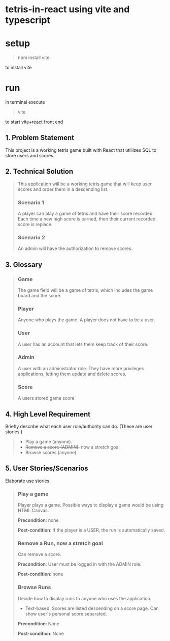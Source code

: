 # tetris-in-react using vite and typescript

# setup 
> npm install vite
>
to install vite

# run
in terminal execute
> vite
> 
to start vite+react front end

## 1. Problem Statement

This project is a working tetris game built with React that utililzes SQL to store users and scores.

## 2. Technical Solution

> This application will be a working tetris game that will keep user scores and order them in a descending list. 
> 
> ### Scenario 1
> A player can play a game of tetris and have their score recorded. Each time a new high score is earned, then their current recorded score is replace.
> 
> ### Scenario 2
> An admin will have the authorization to remove scores.

## 3. Glossary

> ### Game
> The game field will be a game of tetris, which includes the game board and the score.
> ### Player
> Anyone who plays the game. A player does not have to be a user.
> ### User
> A user has an account that lets them keep track of their score.
> ### Admin
> A user with an administrator role. They have more privileges applications, letting them update and delete scores.
> ### Score
> A users stored game score

## 4. High Level Requirement

Briefly describe what each user role/authority can do. (These are user stories.)

> - Play a game (anyone).
> - ~~Remove a score (ADMIN).~~ now a stretch goal
> - Browse scores (anyone).

## 5. User Stories/Scenarios

Elaborate use stories.

> ### Play a game
> 
> Player plays a game.
> Possible ways to display a game would be using HTML Canvas.
> 
> **Precondition**: none
> 
> **Post-condition**: If the player is a USER, the run is automatically saved.
> 
> ### Remove a Run, now a stretch goal
> 
> Can remove a score.
> 
> **Precondition**: User must be logged in with the ADMIN role.
> 
> **Post-condition**: none
> 
> ### Browse Runs
> 
> Decide how to display runs to anyone who uses the application.
> 
> - Text-based: Scores are listed descending on a score page. Can show user's personal score separated.
> 
> **Precondition**: None
> 
> **Post-condition**: None

